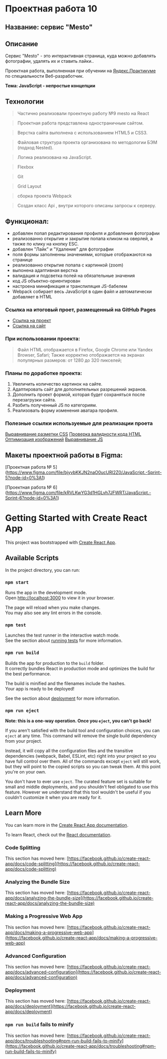 # Проектная работа 10
## Название: сервис "Mesto"

## Описание

Сервис "Mesto" - это интерактивная страница, куда можно добавлять фотографии, удалять их и ставить лайки..

Проектная работа, выполненная при обучении на [Яндекс.Практикуме](https://praktikum.yandex.ru/) по специальности Веб-разработчик.

**Тема: JavaScript - непростые концепции**

## Технологии

>Частично  реализовали проектную работу №9 mesto на React

>Проектная работа представлена одностраничным сайтом. 

>Верстка сайта выполнена с использованием HTML5 и CSS3.

>Файловая структура проекта организована по методологии БЭМ (подход Nested).

>Логика реализована на JavaScript.

>Flexbox

>Git

>Grid Layout

>сборка проекта Webpack

>Создан класс Api , внутри которого описаны запросы к серверу.

## Функционал: 

* добавлен попап редактирования профиля и добавления фотографии
* реализованно открытие и закрытие попапа кликом на оверлей, а также по    клику на кнопку ESC.
* добавлен "Лайк" и "Удаление" для фотографии 
* поля формы заполненны значениями, которые отображаются на странице
* реализованно открытие попапа с картинкой (zoom)
* выпонена адаптивная верстка
* валидация и подсветка полей на обязательные значения
* код JS объектно-ориентирован
* настроена минификация и транспиляция JS-бабелем
* Webpack собирает весь JavaScript в один файл и автоматически добавляет в HTML

### Ссылка на итоговый проет, размещенный на GitHub Pages

* [Ссылка на проект](https://valeriiazernina.github.io/mesto/)
* [Ссылка на сайт](https://valeriiazernina.github.io/mesto/index.html)

### При использовании проекта:

>Файл HTML отображается в Firefox, Google Chrome или Yandex Browser, Safari;
>Также корректно отображается на экранах популярных размеров: от 1280 до 320 пикселей;

### Планы по доработке проекта:

1. Увеличить количество картинок на сайте.
2. Адаптировать сайт для дополнительных разрешений экранов.
3. Дополнить проект формой, которая будет сохраняться после перезагрузки сайта.
4. Разбить полученный JS по категориям.
5. Реализовать форму изменения аватара профиля.

### Полезные ссылки используемые для реализации проета

[Выравнивание разметки CSS](https://www.freeformatter.com/css-beautifier.html#ad-output)
[Проверка валидности кода HTML](https://validator.w3.org)
[Оптимизация изображений](https://tinypng.com)
[Выравнивание JS](https://beautifier.io)

## Макеты проектной работы в Figma: 
[Проектная работа № 5] (https://www.figma.com/file/bjyvbKKJN2naO0ucURl2Z0/JavaScript.-Sprint-5?node-id=0%3A1)

[Проектная работа № 6] (https://www.figma.com/file/kRVLKwYG3d1HGLvh7JFWRT/JavaScript.-Sprint-6?node-id=0%3A1)



# Getting Started with Create React App

This project was bootstrapped with [Create React App](https://github.com/facebook/create-react-app).

## Available Scripts

In the project directory, you can run:

### `npm start`

Runs the app in the development mode.\
Open [http://localhost:3000](http://localhost:3000) to view it in your browser.

The page will reload when you make changes.\
You may also see any lint errors in the console.

### `npm test`

Launches the test runner in the interactive watch mode.\
See the section about [running tests](https://facebook.github.io/create-react-app/docs/running-tests) for more information.

### `npm run build`

Builds the app for production to the `build` folder.\
It correctly bundles React in production mode and optimizes the build for the best performance.

The build is minified and the filenames include the hashes.\
Your app is ready to be deployed!

See the section about [deployment](https://facebook.github.io/create-react-app/docs/deployment) for more information.

### `npm run eject`

**Note: this is a one-way operation. Once you `eject`, you can't go back!**

If you aren't satisfied with the build tool and configuration choices, you can `eject` at any time. This command will remove the single build dependency from your project.

Instead, it will copy all the configuration files and the transitive dependencies (webpack, Babel, ESLint, etc) right into your project so you have full control over them. All of the commands except `eject` will still work, but they will point to the copied scripts so you can tweak them. At this point you're on your own.

You don't have to ever use `eject`. The curated feature set is suitable for small and middle deployments, and you shouldn't feel obligated to use this feature. However we understand that this tool wouldn't be useful if you couldn't customize it when you are ready for it.

## Learn More

You can learn more in the [Create React App documentation](https://facebook.github.io/create-react-app/docs/getting-started).

To learn React, check out the [React documentation](https://reactjs.org/).

### Code Splitting

This section has moved here: [https://facebook.github.io/create-react-app/docs/code-splitting](https://facebook.github.io/create-react-app/docs/code-splitting)

### Analyzing the Bundle Size

This section has moved here: [https://facebook.github.io/create-react-app/docs/analyzing-the-bundle-size](https://facebook.github.io/create-react-app/docs/analyzing-the-bundle-size)

### Making a Progressive Web App

This section has moved here: [https://facebook.github.io/create-react-app/docs/making-a-progressive-web-app](https://facebook.github.io/create-react-app/docs/making-a-progressive-web-app)

### Advanced Configuration

This section has moved here: [https://facebook.github.io/create-react-app/docs/advanced-configuration](https://facebook.github.io/create-react-app/docs/advanced-configuration)

### Deployment

This section has moved here: [https://facebook.github.io/create-react-app/docs/deployment](https://facebook.github.io/create-react-app/docs/deployment)

### `npm run build` fails to minify

This section has moved here: [https://facebook.github.io/create-react-app/docs/troubleshooting#npm-run-build-fails-to-minify](https://facebook.github.io/create-react-app/docs/troubleshooting#npm-run-build-fails-to-minify)

